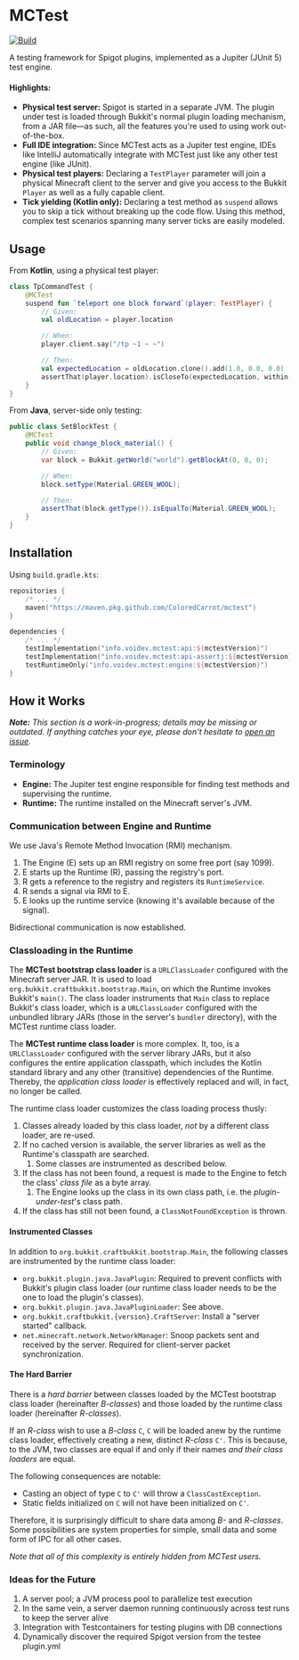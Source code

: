 # MCTest

[![Build](https://github.com/ColoredCarrot/mctest/actions/workflows/build.yml/badge.svg)](https://github.com/ColoredCarrot/mctest/actions/workflows/build.yml)

A testing framework for Spigot plugins, implemented as a Jupiter (JUnit 5) test engine.

#### Highlights:

- **Physical test server:** Spigot is started in a separate JVM.
  The plugin under test is loaded through Bukkit's normal plugin loading mechanism,
  from a JAR file&mdash;as such, all the features you're used to using work out-of-the-box.
- **Full IDE integration:** Since MCTest acts as a Jupiter test engine,
  IDEs like IntelliJ automatically integrate with MCTest just like any other test engine (like JUnit).
- **Physical test players:** Declaring a `TestPlayer` parameter
  will join a physical Minecraft client to the server
  and give you access to the Bukkit `Player` as well as a fully capable client.
- **Tick yielding (Kotlin only):** Declaring a test method as `suspend`
  allows you to skip a tick without breaking up the code flow.
  Using this method, complex test scenarios spanning many server ticks are easily modeled.

## Usage

From **Kotlin**, using a physical test player:

```kotlin
class TpCommandTest {
    @MCTest
    suspend fun `teleport one block forward`(player: TestPlayer) {
        // Given:
        val oldLocation = player.location

        // When:
        player.client.say("/tp ~1 ~ ~")

        // Then:
        val expectedLocation = oldLocation.clone().add(1.0, 0.0, 0.0)
        assertThat(player.location).isCloseTo(expectedLocation, within(1e-7))
    }
}
```

From **Java**, server-side only testing:

```java
public class SetBlockTest {
    @MCTest
    public void change_block_material() {
        // Given:
        var block = Bukkit.getWorld("world").getBlockAt(0, 0, 0);

        // When:
        block.setType(Material.GREEN_WOOL);

        // Then:
        assertThat(block.getType()).isEqualTo(Material.GREEN_WOOL);
    }
}
```

## Installation

Using `build.gradle.kts`:

```kotlin
repositories {
    /* ... */
    maven("https://maven.pkg.github.com/ColoredCarrot/mctest")
}

dependencies {
    /* ... */
    testImplementation("info.voidev.mctest:api:${mctestVersion}")
    testImplementation("info.voidev.mctest:api-assertj:${mctestVersion}") // Optional
    testRuntimeOnly("info.voidev.mctest:engine:${mctestVersion}")
}
```

## How it Works

***Note:**
This section is a work-in-progress; details may be missing or outdated.
If anything catches your eye, please don't hesitate
to [open an issue](https://github.com/ColoredCarrot/mctest/issues/new).*

### Terminology

- **Engine:** The Jupiter test engine responsible for finding test methods and supervising the runtime.
- **Runtime:** The runtime installed on the Minecraft server's JVM.

### Communication between Engine and Runtime

We use Java's Remote Method Invocation (RMI) mechanism.

1. The Engine (E) sets up an RMI registry on some free port (say 1099).
2. E starts up the Runtime (R), passing the registry's port.
3. R gets a reference to the registry and registers its `RuntimeService`.
4. R sends a signal via RMI to E.
5. E looks up the runtime service (knowing it's available because of the signal).

Bidirectional communication is now established.

### Classloading in the Runtime

The **MCTest bootstrap class loader** is a `URLClassLoader` configured with the Minecraft server JAR.
It is used to load `org.bukkit.craftbukkit.bootstrap.Main`,
on which the Runtime invokes Bukkit's `main()`.
The class loader instruments that `Main` class to replace Bukkit's class loader,
which is a `URLClassLoader` configured with the unbundled library JARs
(those in the server's `bundler` directory),
with the MCTest runtime class loader.

The **MCTest runtime class loader** is more complex.
It, too, is a `URLClassLoader` configured with the server library JARs,
but it also configures the entire application classpath,
which includes the Kotlin standard library and any other (transitive) dependencies of the Runtime.
Thereby, the *application class loader* is effectively replaced
and will, in fact, no longer be called.

The runtime class loader customizes the class loading process thusly:

1. Classes already loaded by this class loader, *not* by a different class loader, are re-used.
2. If no cached version is available, the server libraries as well as the Runtime's classpath are searched.
    1. Some classes are instrumented as described below.
3. If the class has not been found, a request is made to the Engine to fetch the class' *class file* as a byte array.
    1. The Engine looks up the class in its own class path, i.e. the *plugin-under-test*'s class path.
4. If the class has still not been found, a `ClassNotFoundException` is thrown.

#### Instrumented Classes

In addition to `org.bukkit.craftbukkit.bootstrap.Main`,
the following classes are instrumented by the runtime class loader:

- `org.bukkit.plugin.java.JavaPlugin`: Required to prevent conflicts with Bukkit's plugin class loader
  (*our* runtime class loader needs to be the one to load the plugin's classes).
- `org.bukkit.plugin.java.JavaPluginLoader`: See above.
- `org.bukkit.craftbukkit.{version}.CraftServer`: Install a "server started" callback.
- `net.minecraft.network.NetworkManager`: Snoop packets sent and received by the server.
  Required for client-server packet synchronization.

#### The Hard Barrier

There is a *hard barrier* between classes loaded by the MCTest bootstrap class loader (hereinafter *B-classes*)
and those loaded by the runtime class loader (hereinafter *R-classes*).

If an *R-class* wish to use a *B-class* `C`,
`C` will be loaded anew by the runtime class loader,
effectively creating a new, distinct *R-class* `C'`.
This is because, to the JVM, two classes are equal if and only if
their names *and their class loaders* are equal.

The following consequences are notable:

- Casting an object of type `C` to `C'` will throw a `ClassCastException`.
- Static fields initialized on `C` will not have been initialized on `C'`.

Therefore, it is surprisingly difficult to share data among *B-* and *R-classes*.
Some possibilities are system properties for simple, small data and
some form of IPC for all other cases.

*Note that all of this complexity is entirely hidden from MCTest users.*


### Ideas for the Future

1. A server pool; a JVM process pool to parallelize test execution
2. In the same vein, a server daemon running continuously across test runs to keep the server alive
3. Integration with Testcontainers for testing plugins with DB connections
4. Dynamically discover the required Spigot version from the testee plugin.yml
